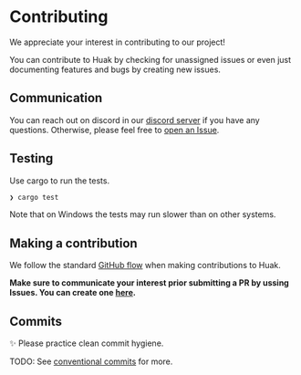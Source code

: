 # Contributing

We appreciate your interest in contributing to our project!

You can contribute to Huak by checking for unassigned issues or even just documenting features and bugs by creating new issues.

## Communication

You can reach out on discord in our [discord server](https://discord.gg/St3menxFZT) if you have any questions. Otherwise, please feel free to [open an Issue](https://github.com/cnpryer/huak/issues/new/).

## Testing

Use cargo to run the tests.

```zsh
❯ cargo test
```

Note that on Windows the tests may run slower than on other systems.

## Making a contribution

We follow the standard [GitHub flow](https://docs.github.com/en/get-started/quickstart/github-flow) when making contributions to Huak.

**Make sure to communicate your interest prior submitting a PR by ussing Issues. You can create one [here](https://github.com/cnpryer/huak/issues/new).**

## Commits

✨ Please practice clean commit hygiene.

TODO: See [conventional commits](https://www.conventionalcommits.org/en/v1.0.0/) for more.
